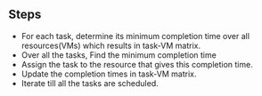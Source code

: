 ## Steps

* For each task, determine its minimum completion time over all resources(VMs) which results in task-VM matrix.
* Over all the tasks, Find the minimum completion time
* Assign the task to the resource that gives this completion time.
* Update the completion times in task-VM matrix.
* Iterate till all the tasks are scheduled.

